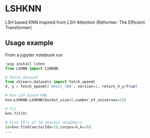 # LSHKNN
LSH based KNN inspired from LSH Attention (Reformer: The Efficient Transformer)

## Usage example
From a jupyter notebook run
```python
!pip install lshnn
from LSHNN import LSHKNN

# Fetch dataset
from sklearn.datasets import fetch_openml
X, y = fetch_openml('mnist_784', version=1, return_X_y=True)

# Run LSH based KNN
knn=LSHKNN.LSHKNN(bucket_size=8,number_of_universes=20)

# Fit
knn.fit(X)

# Find ID's of 10 nearest neighbors
id=knn.find(vectorIdx=10,corpus=X,k=10)
...
```
